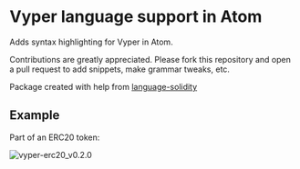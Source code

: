 # Vyper language support in Atom

Adds syntax highlighting for Vyper in Atom.

Contributions are greatly appreciated. Please fork this repository and open a pull request to add snippets, make grammar tweaks, etc.

Package created with help from [language-solidity](https://github.com/jesseweed/language-solidity)

## Example

Part of an ERC20 token:

![vyper-erc20_v0.2.0](https://user-images.githubusercontent.com/9441295/44609541-e439b200-a7ac-11e8-9b15-3b39ccf23796.png)
